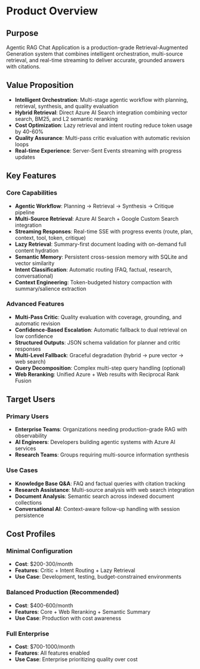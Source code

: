 # Product Overview

## Purpose
Agentic RAG Chat Application is a production-grade Retrieval-Augmented Generation system that combines intelligent orchestration, multi-source retrieval, and real-time streaming to deliver accurate, grounded answers with citations.

## Value Proposition
- **Intelligent Orchestration**: Multi-stage agentic workflow with planning, retrieval, synthesis, and quality evaluation
- **Hybrid Retrieval**: Direct Azure AI Search integration combining vector search, BM25, and L2 semantic reranking
- **Cost Optimization**: Lazy retrieval and intent routing reduce token usage by 40-60%
- **Quality Assurance**: Multi-pass critic evaluation with automatic revision loops
- **Real-time Experience**: Server-Sent Events streaming with progress updates

## Key Features

### Core Capabilities
- **Agentic Workflow**: Planning → Retrieval → Synthesis → Critique pipeline
- **Multi-Source Retrieval**: Azure AI Search + Google Custom Search integration
- **Streaming Responses**: Real-time SSE with progress events (route, plan, context, tool, token, critique)
- **Lazy Retrieval**: Summary-first document loading with on-demand full content hydration
- **Semantic Memory**: Persistent cross-session memory with SQLite and vector similarity
- **Intent Classification**: Automatic routing (FAQ, factual, research, conversational)
- **Context Engineering**: Token-budgeted history compaction with summary/salience extraction

### Advanced Features
- **Multi-Pass Critic**: Quality evaluation with coverage, grounding, and automatic revision
- **Confidence-Based Escalation**: Automatic fallback to dual retrieval on low confidence
- **Structured Outputs**: JSON schema validation for planner and critic responses
- **Multi-Level Fallback**: Graceful degradation (hybrid → pure vector → web search)
- **Query Decomposition**: Complex multi-step query handling (optional)
- **Web Reranking**: Unified Azure + Web results with Reciprocal Rank Fusion

## Target Users

### Primary Users
- **Enterprise Teams**: Organizations needing production-grade RAG with observability
- **AI Engineers**: Developers building agentic systems with Azure AI services
- **Research Teams**: Groups requiring multi-source information synthesis

### Use Cases
- **Knowledge Base Q&A**: FAQ and factual queries with citation tracking
- **Research Assistance**: Multi-source analysis with web search integration
- **Document Analysis**: Semantic search across indexed document collections
- **Conversational AI**: Context-aware follow-up handling with session persistence

## Cost Profiles

### Minimal Configuration
- **Cost**: $200-300/month
- **Features**: Critic + Intent Routing + Lazy Retrieval
- **Use Case**: Development, testing, budget-constrained environments

### Balanced Production (Recommended)
- **Cost**: $400-600/month
- **Features**: Core + Web Reranking + Semantic Summary
- **Use Case**: Production with cost awareness

### Full Enterprise
- **Cost**: $700-1000/month
- **Features**: All features enabled
- **Use Case**: Enterprise prioritizing quality over cost
